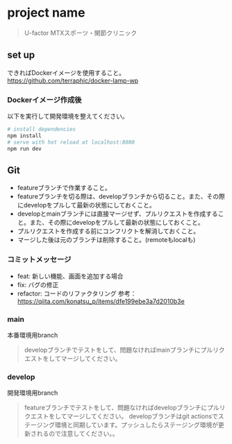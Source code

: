 # project name
> U-factor MTXスポーツ・関節クリニック

## set up
できればDockerイメージを使用すること。
https://github.com/terraphic/docker-lamp-wp
### Dockerイメージ作成後
以下を実行して開発環境を整えてください。
```bash
# install dependencies
npm install
# serve with hot reload at localhost:8080
npm run dev
```
## Git
- featureブランチで作業すること。
- featureブランチを切る際は、developブランチから切ること。また、その際にdevelopをプルして最新の状態にしておくこと。
- developとmainブランチには直接マージせず、プルリクエストを作成すること。また、その際にdevelopをプルして最新の状態にしておくこと。
- プルリクエストを作成する前にコンフリクトを解消しておくこと。
- マージした後は元のブランチは削除すること。(remoteもlocalも) 
### コミットメッセージ
- feat: 新しい機能、画面を追加する場合
- fix: バグの修正
- refactor: コードのリファクタリング
参考：https://qiita.com/konatsu_p/items/dfe199ebe3a7d2010b3e
### main
本番環境用branch
> developブランチでテストをして、問題なければmainブランチにプルリクエストをしてマージしてください。
### develop
開発環境用branch
> featureブランチでテストをして、問題なければdevelopブランチにプルリクエストをしてマージしてください。
> developブランチはgit actionsでステージング環境と同期しています。プッシュしたらステージング環境が更新されるので注意してください。。

